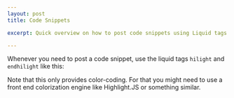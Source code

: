 ```yaml
---
layout: post
title: Code Snippets

excerpt: Quick overview on how to post code snippets using Liquid tags and how to escape or not escape markdown and HTML in your blog entries. 

---
```


Whenever you need to post a code snippet, use the liquid tags `hilight` and `endhilight` like this:


Note that this only provides color-coding. For that you might need to use a front end colorization engine like Highlight.JS or something similar.